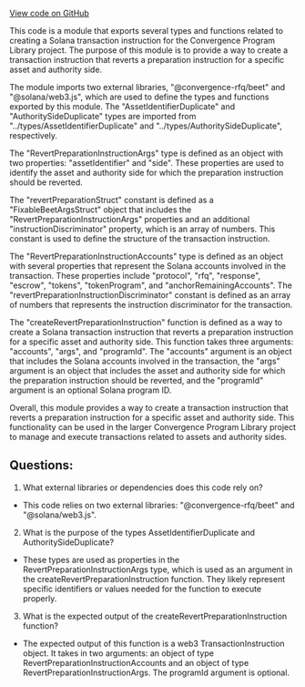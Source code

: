 [View code on GitHub](https://github.com/convergence-rfq/convergence-program-library/psyoptions-american-instrument/js/generated/instructions/revertPreparation.d.ts)

This code is a module that exports several types and functions related to creating a Solana transaction instruction for the Convergence Program Library project. The purpose of this module is to provide a way to create a transaction instruction that reverts a preparation instruction for a specific asset and authority side.

The module imports two external libraries, "@convergence-rfq/beet" and "@solana/web3.js", which are used to define the types and functions exported by this module. The "AssetIdentifierDuplicate" and "AuthoritySideDuplicate" types are imported from "../types/AssetIdentifierDuplicate" and "../types/AuthoritySideDuplicate", respectively.

The "RevertPreparationInstructionArgs" type is defined as an object with two properties: "assetIdentifier" and "side". These properties are used to identify the asset and authority side for which the preparation instruction should be reverted.

The "revertPreparationStruct" constant is defined as a "FixableBeetArgsStruct" object that includes the "RevertPreparationInstructionArgs" properties and an additional "instructionDiscriminator" property, which is an array of numbers. This constant is used to define the structure of the transaction instruction.

The "RevertPreparationInstructionAccounts" type is defined as an object with several properties that represent the Solana accounts involved in the transaction. These properties include "protocol", "rfq", "response", "escrow", "tokens", "tokenProgram", and "anchorRemainingAccounts". The "revertPreparationInstructionDiscriminator" constant is defined as an array of numbers that represents the instruction discriminator for the transaction.

The "createRevertPreparationInstruction" function is defined as a way to create a Solana transaction instruction that reverts a preparation instruction for a specific asset and authority side. This function takes three arguments: "accounts", "args", and "programId". The "accounts" argument is an object that includes the Solana accounts involved in the transaction, the "args" argument is an object that includes the asset and authority side for which the preparation instruction should be reverted, and the "programId" argument is an optional Solana program ID.

Overall, this module provides a way to create a transaction instruction that reverts a preparation instruction for a specific asset and authority side. This functionality can be used in the larger Convergence Program Library project to manage and execute transactions related to assets and authority sides.
## Questions: 
 1. What external libraries or dependencies does this code rely on?
- This code relies on two external libraries: "@convergence-rfq/beet" and "@solana/web3.js".

2. What is the purpose of the types AssetIdentifierDuplicate and AuthoritySideDuplicate?
- These types are used as properties in the RevertPreparationInstructionArgs type, which is used as an argument in the createRevertPreparationInstruction function. They likely represent specific identifiers or values needed for the function to execute properly.

3. What is the expected output of the createRevertPreparationInstruction function?
- The expected output of this function is a web3 TransactionInstruction object. It takes in two arguments: an object of type RevertPreparationInstructionAccounts and an object of type RevertPreparationInstructionArgs. The programId argument is optional.